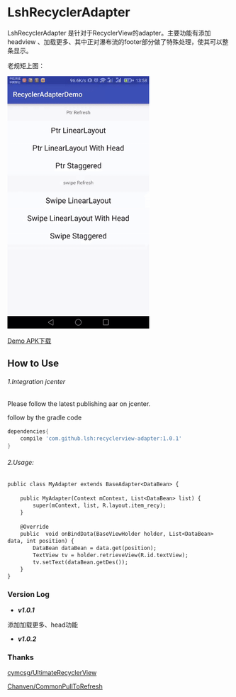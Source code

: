 # LshRecyclerAdapter
LshRecyclerAdapter 是针对于RecyclerView的adapter。主要功能有添加headview 、加载更多、其中正对瀑布流的footer部分做了特殊处理，使其可以整条显示。

老规矩上图：

![效果图](https://raw.githubusercontent.com/fossilhua/RecyclerView-Adapter/master/raw/gif_1.gif)

[Demo APK下载](https://raw.githubusercontent.com/fossilhua/RecyclerView-Adapter/master/raw/app-debug.apk)

## How to Use

###### 1.Integration jcenter

Please follow the latest publishing aar on jcenter.

follow by the gradle code
```gradle
dependencies{
    compile 'com.github.lsh:recyclerview-adapter:1.0.1'
}
```

###### 2.Usage:

``` 
public class MyAdapter extends BaseAdapter<DataBean> {

    public MyAdapter(Context mContext, List<DataBean> list) {
        super(mContext, list, R.layout.item_recy);
    }

    @Override
    public  void onBindData(BaseViewHolder holder, List<DataBean> data, int position) {
        DataBean dataBean = data.get(position);
        TextView tv = holder.retrieveView(R.id.textView);
        tv.setText(dataBean.getDes());
    }
}
```

### Version Log

* ***v1.0.1*** 

添加加载更多、head功能

* ***v1.0.2*** 

### Thanks

[cymcsg/UltimateRecyclerView](https://github.com/cymcsg/UltimateRecyclerView)

[Chanven/CommonPullToRefresh](https://github.com/Chanven/CommonPullToRefresh)



